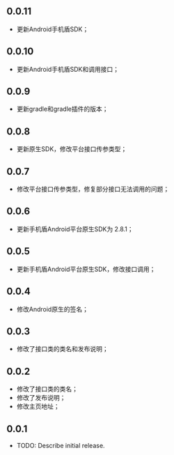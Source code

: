 

## 0.0.11
* 更新Android手机盾SDK；

## 0.0.10
* 更新Android手机盾SDK和调用接口；

## 0.0.9
* 更新gradle和gradle插件的版本；

## 0.0.8
* 更新原生SDK，修改平台接口传参类型；

## 0.0.7
* 修改平台接口传参类型，修复部分接口无法调用的问题；

## 0.0.6
* 更新手机盾Android平台原生SDK为 2.8.1；

## 0.0.5
* 更新手机盾Android平台原生SDK，修改接口调用；

## 0.0.4
* 修改Android原生的签名；

## 0.0.3
* 修改了接口类的类名和发布说明；

## 0.0.2
* 修改了接口类的类名；
* 修改了发布说明；
* 修改主页地址；

## 0.0.1
* TODO: Describe initial release.

